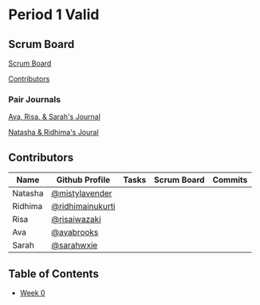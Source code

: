 # Period 1 Valid  

## Scrum Board
[Scrum Board](https://github.com/ridhimainukurti/valid/projects/1)

[Contributors](https://github.com/4disease/p1-donuts-new/graphs/contributors)

### Pair Journals

[Ava, Risa, & Sarah's Journal]()

[Natasha & Ridhima's Joural]()

## Contributors 
| Name | Github Profile | Tasks | Scrum Board | Commits |
|  --- |  ---           | ---   | ---         | ---     |
| Natasha | [@mistylavender](https://github.com/mistylavender) |
| Ridhima | [@ridhimainukurti](https://github.com/ridhimainukurti)  |
| Risa | [@risaiwazaki](https://github.com/risaiwazaki) | 
| Ava | [@avabrooks](https://github.com/avabrooks)  | 
| Sarah | [@sarahwxie](https://github.com/sarahwxie)  | 

## Table of Contents
  - [Week 0]()
  
